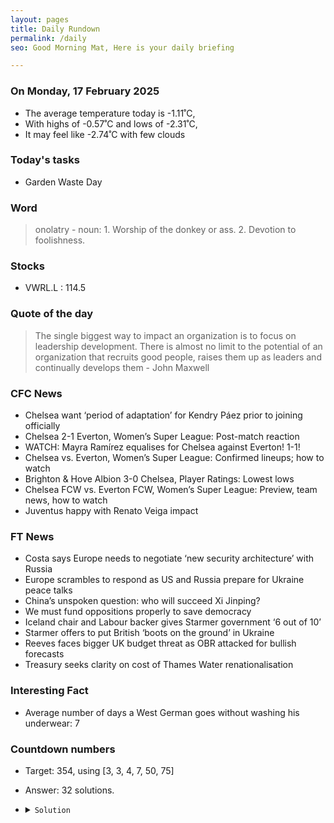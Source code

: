 ```yaml
---
layout: pages
title: Daily Rundown
permalink: /daily
seo: Good Morning Mat, Here is your daily briefing

---
```


<!-- weather_marker starts -->
### On Monday, 17 February 2025

- The average temperature today is -1.11˚C,
- With highs of -0.57˚C and lows of -2.31˚C,
- It may feel like -2.74˚C with few clouds

<!-- weather_marker ends -->

### Today's tasks
<!-- task_marker starts -->
- Garden Waste Day

<!-- task_marker ends -->

### Word

<!-- word_marker starts -->

 > onolatry - noun: 1. Worship of the donkey or ass. 2. Devotion to foolishness.

<!-- word_marker ends -->

### Stocks

<!-- stocks_marker starts -->

- VWRL.L : 114.5

<!-- stocks_marker ends -->

### Quote of the day
<!-- quote_marker starts -->

> The single biggest way to impact an organization is to focus on leadership development. There is almost no limit to the potential of an organization that recruits good people, raises them up as leaders and continually develops them - John Maxwell

<!-- quote_marker ends -->

### CFC News
<!-- news_marker starts -->

 - Chelsea want ‘period of adaptation’ for Kendry Páez prior to joining officially
 - Chelsea 2-1 Everton, Women’s Super League: Post-match reaction
 - WATCH: Mayra Ramírez equalises for Chelsea against Everton! 1-1!
 - Chelsea vs. Everton, Women’s Super League: Confirmed lineups; how to watch
 - Brighton & Hove Albion 3-0 Chelsea, Player Ratings: Lowest lows
 - Chelsea FCW vs. Everton FCW, Women’s Super League: Preview, team news, how to watch
 - Juventus happy with Renato Veiga impact

<!-- news_marker ends -->

### FT News

<!-- ftnews_marker starts -->

 - Costa says Europe needs to negotiate ‘new security architecture’ with Russia
 - Europe scrambles to respond as US and Russia prepare for Ukraine peace talks
 - China’s unspoken question: who will succeed Xi Jinping?
 - We must fund oppositions properly to save democracy
 - Iceland chair and Labour backer gives Starmer government ‘6 out of 10’
 - Starmer offers to put British ‘boots on the ground’ in Ukraine
 - Reeves faces bigger UK budget threat as OBR attacked for bullish forecasts
 - Treasury seeks clarity on cost of Thames Water renationalisation

<!-- ftnews_marker ends -->

### Interesting Fact

<!-- fact_marker starts -->

- Average number of days a West German goes without washing his underwear: 7

<!-- fact_marker ends -->

### Countdown numbers
<!-- game_marker starts -->

- Target: 354, using [3, 3, 4, 7, 50, 75]
- Answer: 32 solutions.

- <details><summary><code>Solution</code></summary>

  Solution: ( 75 + 50 - 7 ) x ( 4 - 3 / 3 )

   </details>

<!-- game_marker ends -->
